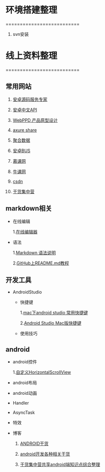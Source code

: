 # 环境搭建整理
==========================
1. svn安装

 

# 线上资料整理
==========================  
## 常用网站

   1.  [安卓源码服务专家](http://www.javaapk.com/)
   
   2.  [安卓中文API](http://www.android-doc.com/)
   
   3.  [WebPPD 产品原型设计](http://www.webppd.com/portal.php)
   
   4.  [axure share](https://share.axure.com/)
   
   5.  [聚合数据](https://www.juhe.cn/)
   
   6.  [安卓BUS](http://www.apkbus.com/)
   
   7.  [慕课网](http://www.imooc.com/)
   
   8.  [牛课网](http://www.nowcoder.com/)
   
   9.  [csdn](http://csdn.net)
   
   10. [干货集中营](http://gank.io/)
   
## markdown相关

* 在线编辑

  1.[在线编辑器](http://mahua.jser.me/)
  
* 语法

  1.[Markdown 语法说明](http://www.appinn.com/markdown/index.html)
  
  2.[GitHub上README.md教程](http://blog.csdn.net/kaitiren/article/details/38513715)
  
## 开发工具

* AndroidStudio

	* 快捷键
	
		1.[mac下android studio 常用快捷键](http://www.jianshu.com/p/55e262b272b0)
		
		2.[Android Studio Mac版快捷键](http://blog.csdn.net/swust_chenpeng/article/details/46663749)
		
	* 使用技巧
	
## android

* android控件

	1.[自定义HorizontalScrollView](http://blog.csdn.net/lmj623565791/article/details/38140505)
	
* android布局

* android动画

* Handler

* AsyncTask

* 特效

* 博客

  1.  [ANDROID干货](http://www.cnblogs.com/tianmanyi/p/5509404.html)
  
  2.  [android开发各种相关干货](http://blog.csdn.net/aishang5wpj/article/details/50130573)
  
  3.  [干货集中营共享android端知识点综合整理](http://blog.csdn.net/lupengfei1009/article/details/50826442)
  
  
  


